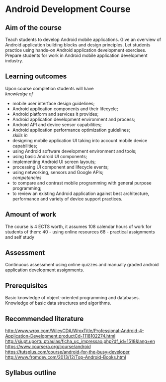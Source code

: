 Android Development Course
==========================

## Aim of the course
Teach students to develop Android mobile applications. Give an overview of Android application building blocks and design principles. Let students practice using hands-on Android application development exercises. Prepare students for work in Android mobile application development industry.

## Learning outcomes
Upon course completion students will have <br/>
_knowledge of_ <br/>
  - mobile user interface design guidelines;
  - Android application components and their lifecycle;
  - Android platform and services it provides;
  - Android application development environment and process;
  - Android API and device sensor capabilities;
  - Android application performance optimization guidelines;<br/>
_skills in_ <br/>
  - designing mobile application UI taking into account mobile device capabilities;
  - using Android software development environment and tools;
  - using basic Android UI components;
  - implementing Android UI screen layouts;
  - processing UI component and lifecycle events;
  - using networking, sensors and Google APIs;<br/>
_competencies_ <br/>
  - to compare and contrast mobile programming with general purpose programming;
  - to review an existing Android application against best architecture, performance and variety of device support practices.

## Amount of work
The course is 4 ECTS worth, it assumes 108 calendar hours of work for students of them:
     40 - using online resources
     68 - practical assignments and self study

## Assessment
Continuous assessment using online quizzes and manually graded android application development assignments.

## Prerequisites
Basic knowledge of object-oriented programming and databases. Knowledge of basic data structures and algorithms.

## Recommended literature
http://www.wrox.com/WileyCDA/WroxTitle/Professional-Android-4-Application-Development.productCd-1118102274.html<br/>
http://siupt.uportu.pt/aulas/ficha_uc_impressao.php?df_id=1518&lang=en<br/>
https://www.coursera.org/course/android<br/>
https://tutsplus.com/course/android-for-the-busy-developer<br/>
http://www.fromdev.com/2013/12/Top-Android-Books.html<br/>

## Syllabus outline